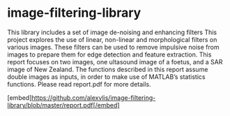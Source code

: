 # image-filtering-library
This library includes a set of image de-noising and enhancing filters
This project explores the use of linear, non-linear and morphological filters on various images. These filters can be used to remove impulsive noise from images to prepare them for edge detection and feature extraction. This report focuses on two images, one ultasound image of a foetus, and a SAR image of New Zealand. The functions described in this report assume double images as inputs, in order to make use of MATLAB’s statistics functions. Please read report.pdf for more details.

[embed]https://github.com/alexvlis/image-filtering-library/blob/master/report.pdf[/embed]
